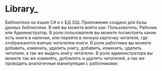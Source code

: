 # Library_
Библиотека на языке C# и с БД SQL
Приложение создано для базы данных библиотеки. В ней вы можете войти как: Пользователь, Рабоник или Администратор.
В роли пользователя вы можете посмотреть какие есть книги в наличии, или перейти в личную карточку читателя, где отображаются взятые читателем книги.
В роли работника вы можете добавить, изменить, удалить унигу, добавить, изменить, удалить читателя, а так же выдать книгу читателю.
В роли администратора вы можете так же изменять, добовлять и удалять читателей, а так же проводить аналогичные манипуляции с работниками.
